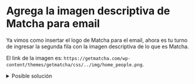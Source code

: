 # Agrega la imagen descriptiva de Matcha para email

Ya vimos como insertar el logo de Matcha para el email, ahora es tu turno de
ingresar la segunda fila con la imagen descriptiva de lo que es Matcha.

El link de la imagen es: `https://getmatcha.com/wp-content/themes/getmatcha/css/../img/home_people.png`.

<details>
  <summary>Posible solución</summary>

```html{20-26}
<table
  style="width: 100%; max-width: 600px; text-align: center; background-color: #fffbf7; color: #025157;"
>
  <tr>
    <td>
      <a
        href="https://fervent-almeida-b80b1e.netlify.com/"
        target="_blank"
        style="display:block;"
      >
        <img
          style="width: 50px; margin-top: 15px; margin-bottom: 15px;"
          src="https://getmatcha.com/wp-content/uploads/2020/01/Icon-green.png"
          alt="Matcha"
        />
      </a>
    </td>
  </tr>
  <tr>
    <td>
      <img
        style="width: 100%;"
        src="https://getmatcha.com/wp-content/themes/getmatcha/css/../img/home_people.png"
        alt="People at Matcha"
      />
    </td>
  </tr>
  <tr>
    <!-- Aquí irá el texto de bienvenida y el cta -->
  </tr>
  <tr>
    <!-- Aquí irá las características que Matcha provee -->
  </tr>
  <tr>
    <!-- Aquí irá el pie de página con enlaces a redes sociales -->
  </tr>
</table>
```

Resultando en algo como:

![Email de bienvenida - 2 primeras filas](../assets/email-2-first-rows.png)

</details>
